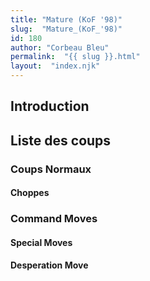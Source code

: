 ```yaml
---
title: "Mature (KoF '98)"
slug:  "Mature_(KoF_'98)"
id: 180
author: "Corbeau Bleu"
permalink:  "{{ slug }}.html"
layout:  "index.njk"
---
```


## Introduction

## Liste des coups

### Coups Normaux

#### Choppes

### Command Moves

#### Special Moves

#### Desperation Move
